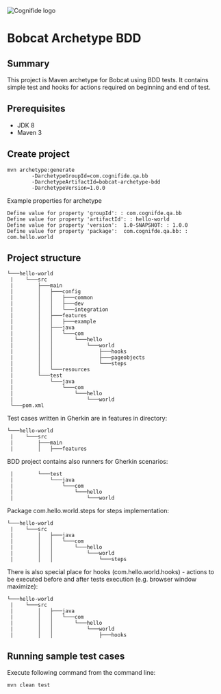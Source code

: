 ![Cognifide logo](http://cognifide.github.io/images/cognifide-logo.png)

# Bobcat Archetype BDD

## Summary 
This project is Maven archetype for Bobcat using BDD tests. It contains simple test and hooks for actions required on beginning and end of test.

## Prerequisites
* JDK 8
* Maven 3

## Create project
```
mvn archetype:generate 
        -DarchetypeGroupId=com.cognifide.qa.bb 
        -DarchetypeArtifactId=bobcat-archetype-bdd 
        -DarchetypeVersion=1.0.0 
```
Example properties for archetype
```
Define value for property 'groupId': : com.cognifde.qa.bb
Define value for property 'artifactId': : hello-world
Define value for property 'version':  1.0-SNAPSHOT: : 1.0.0
Define value for property 'package':  com.cognifde.qa.bb: : com.hello.world
```
## Project structure
```
└───hello-world
 |    └───src
 |        ├───main
 |        │   ├───config
 |        │   │   ├───common
 |        │   │   ├───dev
 |        │   │   └───integration
 |        │   ├───features
 |        │   │   ├───example
 |        │   ├───java
 |        │   │   └───com
 |        │   │       └───hello
 |        │   │           └───world
 |        │   │               ├───hooks
 |        │   │               ├───pageobjects
 |        │   │               └───steps
 |        │   └───resources
 |        └───test
 |            └───java
 |                └───com
 |                    └───hello
 |                        └───world
 └───pom.xml 
```

Test cases written in Gherkin are in features in directory:

```
└───hello-world
 |    └───src
 |        ├───main
 |        │   ├───features
```

BDD project contains also runners for Gherkin scenarios:

```
 |        └───test
 |            └───java
 |                └───com
 |                    └───hello
 |                        └───world
```

Package com.hello.world.steps for steps implementation:
```
└───hello-world
 |    └───src
 |        │   ├───java
 |        │   │   └───com
 |        │   │       └───hello
 |        │   │           └───world
 |        │   │               └───steps
```

There is also special place for hooks (com.hello.world.hooks) - actions to be executed before and after tests execution (e.g. browser window maximize):

```
└───hello-world
 |    └───src
 |        │   ├───java
 |        │   │   └───com
 |        │   │       └───hello
 |        │   │           └───world
 |        │   │               ├───hooks
```

## Running sample test cases
Execute following command from the command line:
```
mvn clean test
```
